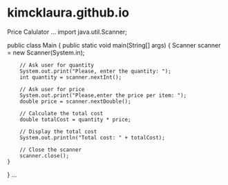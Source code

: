 # kimcklaura.github.io

Price Calulator
...
import java.util.Scanner;

public class Main {
    public static void main(String[] args) {
        Scanner scanner = new Scanner(System.in);
        
        // Ask user for quantity
        System.out.print("Please, enter the quantity: ");
        int quantity = scanner.nextInt();
 
        // Ask user for price
        System.out.print("Please,enter the price per item: ");
        double price = scanner.nextDouble();
 
        // Calculate the total cost
        double totalCost = quantity * price;
 
        // Display the total cost
        System.out.println("Total cost: " + totalCost);
 
        // Close the scanner
        scanner.close();
    }
}
...
